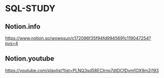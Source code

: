 # SQL-STUDY

## Notion.info
https://www.notion.so/wowssun/c172096f35f94fd9945691c119047254?pvs=4

## Notion.youtube
https://youtube.com/playlist?list=PLNQ3sd58ECIrno7dtDCfDym1OX9m2j193

